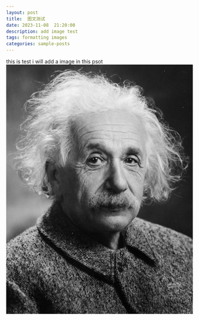 ```yaml
---
layout: post
title:  图文测试
date: 2023-11-08  21:20:00
description: add image test
tags: formatting images
categories: sample-posts
---
```


this is test 
i will add a image in this psot  
![tuxiangceshi](/assets/img/13.jpg)